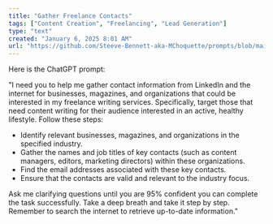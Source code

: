 ```yaml
---
title: "Gather Freelance Contacts"
tags: ["Content Creation", "Freelancing", "Lead Generation"]
type: "text"
created: "January 6, 2025 8:01 AM"
url: "https://github.com/Steeve-Bennett-aka-MChoquette/prompts/blob/main/gather_freelance_contacts.md"
---
```


Here is the ChatGPT prompt:

"I need you to help me gather contact information from LinkedIn and the internet for businesses, magazines, and organizations that could be interested in my freelance writing services. Specifically, target those that need content writing for their audience interested in an active, healthy lifestyle. Follow these steps:

- Identify relevant businesses, magazines, and organizations in the specified industry.
- Gather the names and job titles of key contacts (such as content managers, editors, marketing directors) within these organizations.
- Find the email addresses associated with these key contacts.
- Ensure that the contacts are valid and relevant to the industry focus.

Ask me clarifying questions until you are 95% confident you can complete the task successfully. Take a deep breath and take it step by step. Remember to search the internet to retrieve up-to-date information."